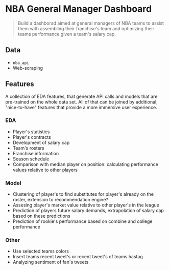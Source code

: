 # NBA General Manager Dashboard

> Build a dashborad aimed at general managers of NBA teams to assist them with assembling their franchise's team and optimizing their teams performance given a team's salary cap.
> 

## Data

- `nba_api`
- Web-scraping

## Features

A collection of EDA features, that generate API calls and models that are pre-trained on the whole data set. All of that can be joined by additional, "nice-to-have" features that provide a more immersive user experience. 

### EDA

- Player's statistics
- Player's contracts
- Development of salary cap
- Team's rosters
- Franchise information
- Season schedule
- Comparison with median player on position: calculating performance values relative to other players

### Model

- Clustering of player's to find substitutes for player's already on the roster, extension to recommendation engine?
- Assesing player's market value relative to other player's in the league
- Prediction of players future salary demands, extrapolation of salary cap based on these predictions
- Prediction of rookie's performance based on combine and college performance

### Other

- Use selected teams colors
- Insert teams recent tweet's or recent tweet's of teams hastag
- Analyzing sentiment of fan's tweets